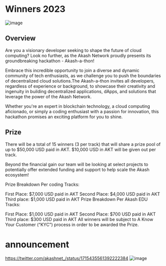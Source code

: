 # Winners 2023 

![image](https://github.com/Cypherpunk-Labs/akash-a-thon23/assets/13536174/b50b9c69-48d6-49f6-b496-68f077388a00)

## Overview
Are you a visionary developer seeking to shape the future of cloud computing? Look no further, as the Akash Network proudly presents its groundbreaking hackathon - Akash-a-thon!

Embrace this incredible opportunity to join a diverse and dynamic community of tech enthusiasts, as we challenge you to push the boundaries of decentralized cloud solutions.The Akash-a-thon invites all developers, regardless of experience or background, to showcase their creativity and ingenuity in building decentralized applications, dApps, and solutions that leverage the power of the Akash Network.

Whether you're an expert in blockchain technology, a cloud computing aficionado, or simply a coding enthusiast with a passion for innovation, this hackathon promises an exciting platform for you to shine.

## Prize
There will be a total of 15 winners (3 per track) that will share a prize pool of up to $50,000 USD paid in AKT. $10,000 USD in AKT will be given out per track.

Beyond the financial gain our team will be looking at select projects to potentially offer extended funding and support to help scale the Akash ecosystem!

Prize Breakdown Per coding Tracks:

First Place: $7,000 USD paid in AKT
Second Place: $4,000 USD paid in AKT
Third place: $1,000 USD paid in AKT
Prize Breakdown Per Akash EDU Tracks:

First Place: $1,000 USD paid in AKT
Second Place: $700 USD paid in AKT
Third place: $300 USD paid in AKT
All winners will be subject to A Know Your Customer (“KYC”) process in order to be awarded the Prize.

# announcement

https://twitter.com/akashnet_/status/1715435561392222384
![image](https://github.com/Cypherpunk-Labs/akash-a-thon23/assets/13536174/12806472-a0e9-4361-8d5a-1a1afb26f68a)
